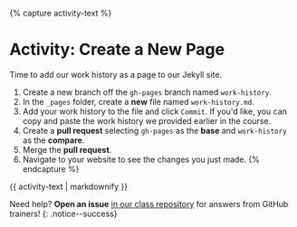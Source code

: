 {% capture activity-text %}
# Activity: Create a New Page

Time to add our work history as a page to our Jekyll site.

1. Create a new branch off the ```gh-pages``` branch named ```work-history```.
2. In the ```_pages``` folder, create a **new** file named ```work-history.md```.
3. Add your work history to the file and click ```Commit```. If you'd like, you can copy and paste the work history we provided earlier in the course.
4. Create a **pull request** selecting ```gh-pages``` as the **base** and ```work-history``` as the **compare**.
5. Merge the **pull request**.
6. Navigate to your website to see the changes you just made.
{% endcapture %}

<div class="notice--warning">
  {{ activity-text | markdownify }}
</div>

Need help? **Open an issue** [in our class repository](https://github.com/githubschool/on-demand-github-pages/issues/new) for answers from GitHub trainers!
{: .notice--success}
